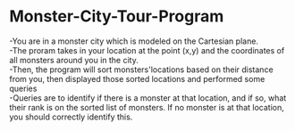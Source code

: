 # Monster-City-Tour-Program
-You are in a monster city which is modeled on the Cartesian plane.\
-The proram takes in your location at the point (x,y) and the coordinates of all monsters around you in the city.\
-Then, the program will sort monsters'locations based on their distance from you, then displayed those sorted locations and performed some queries\
-Queries are to identify if there is a monster at that location, and if so, what their rank is on the sorted list of monsters. If no monster is at that location, you should correctly identify this.
